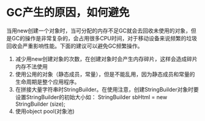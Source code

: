 # GC产生的原因，如何避免

当用new创建一个对象时，当可分配的内存不足GC就会去回收未使用的对象，但是GC的操作是非常复杂的，会占用很多CPU时间，对于移动设备来说频繁的垃圾回收会严重影响性能。下面的建议可以避免GC频繁操作。&#x20;

1. 减少用new创建对象的次数，在创建对象时会产生内存碎片，这样会造成碎片内存不法使用&#x20;
2. 使用公用的对象（静态成员，常量），但是不能乱用，因为静态成员和常量的生命周期是整个应用程序。
3. 在拼接大量字符串时StringBuilder。在使用注意，创建StringBuilder对象时要设置StringBuilder的初始大小如： StringBuilder sbHtml = new StringBuilder (size);&#x20;
4. 使用object pool(对象池)

